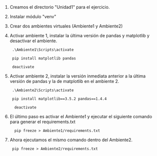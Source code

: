 1. Creamos el directorio "Unidad1" para el ejercicio.

2. Instalar módulo "venv"

3. Crear dos ambientes virtuales (Ambiente1 y Ambiente2)


4. Activar ambiente 1, instalar la última versión de pandas y matplotlib y desactivar el ambiente.

        .\Ambiente1\Scripts\activate

        pip install matplotlib pandas

        deactivate
    
5. Activar ambiente 2, instalar la versión inmediata anterior a la última versión de pandas y la de matplotlib en el ambiente 2.

        .\Ambiente2\Scripts\activate

        pip install matplotlib==3.5.2 pandas==1.4.4

         deactivate

6. El último paso es activar el Ambiente1 y ejecutar el siguiente comando para generar el requirements.txt

         pip freeze > Ambiente1/requirements.txt
     
7. Ahora ejecutamos el mísmo comando dentro del Ambiente2.

        pip freeze > Ambiente2/requirements.txt
